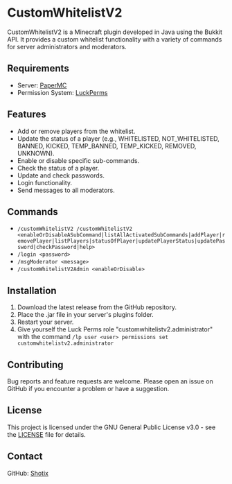 # CustomWhitelistV2

CustomWhitelistV2 is a Minecraft plugin developed in Java using the Bukkit API. It provides a custom whitelist functionality with a variety of commands for server administrators and moderators.

## Requirements

- Server: [PaperMC](https://papermc.io/)
- Permission System: [LuckPerms](https://www.spigotmc.org/resources/luckperms.28140/)

## Features

- Add or remove players from the whitelist.
- Update the status of a player (e.g., WHITELISTED, NOT_WHITELISTED, BANNED, KICKED, TEMP_BANNED, TEMP_KICKED, REMOVED, UNKNOWN).
- Enable or disable specific sub-commands.
- Check the status of a player.
- Update and check passwords.
- Login functionality.
- Send messages to all moderators.

## Commands

- `/customWhitelistV2 /customWhitelistV2 <enableOrDisableASubCommand|listAllActivatedSubCommands|addPlayer|removePlayer|listPlayers|statusOfPlayer|updatePlayerStatus|updatePassword|checkPassword|help>`
- `/login <password>`
- `/msgModerator <message>`
- `/customWhitelistV2Admin <enableOrDisable>`

## Installation

1. Download the latest release from the GitHub repository.
2. Place the .jar file in your server's plugins folder.
3. Restart your server.
4. Give yourself the Luck Perms role "customwhitelistv2.administrator" with the command `/lp user <user> permissions set customwhitelistv2.administrator`

## Contributing

Bug reports and feature requests are welcome. Please open an issue on GitHub if you encounter a problem or have a suggestion.

## License

This project is licensed under the GNU General Public License v3.0 - see the [LICENSE](LICENSE) file for details.

## Contact

GitHub: [Shotix](https://github.com/Shotix)
